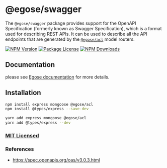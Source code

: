 # @egose/swagger

The `@egose/swagger` package provides support for the OpenAPI Specification (formerly known as Swagger Specification), which is a format used for describing REST APIs. It can be used to describe all the API endpoints that are generated by the [`@egose/acl`](https://egose.github.io/egose-acl/philosophy/) model routers.

<a href="https://www.npmjs.com/package/@egose/swagger" target="_blank"><img src="https://img.shields.io/npm/v/@egose/swagger.svg" alt="NPM Version" /></a>
<a href="https://www.npmjs.com/package/@egose/swagger" target="_blank"><img src="https://img.shields.io/npm/l/@egose/swagger.svg" alt="Package License" /></a>
<a href="https://www.npmjs.com/package/@egose/swagger" target="_blank"><img src="https://img.shields.io/npm/dm/@egose/swagger.svg" alt="NPM Downloads" /></a>

## Documentation

please see [Egose documentation](https://egose.github.io/egose-swagger/philosophy/) for more details.

## Installation

```sh
npm install express mongoose @egose/acl
npm install @types/express --save-dev

```

```sh
yarn add express mongoose @egose/acl
yarn add @types/express --dev
```

### [MIT Licensed](LICENSE)

### References

- https://spec.openapis.org/oas/v3.0.3.html
